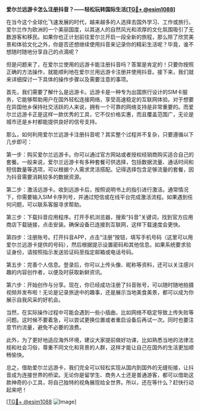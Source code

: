 **爱尔兰远游卡怎么注册抖音？——轻松玩转国际生活[[TG💪+ @esim1088](https://t.me/s/esim1088)]**

在当今这个全球化飞速发展的时代，越来越多的人选择去国外学习、工作或旅行。爱尔兰作为欧洲的一个美丽国度，以其迷人的自然风光和浓厚的文化氛围吸引了无数游客和移民。如果你也正计划前往爱尔兰开启一段全新的旅程，那么除了欣赏美景和体验文化之外，你是否还想继续使用抖音来记录你的精彩生活呢？毕竟，谁不想随时随地分享自己的点滴呢？

但是问题来了，在爱尔兰使用的远游卡能注册抖音吗？答案是肯定的！只要你按照正确的方法操作，就能顺利地在爱尔兰用远游卡注册并使用抖音。接下来，我们就来详细探讨一下具体的操作步骤以及需要注意的事项。

首先，我们需要了解什么是远游卡。远游卡是一种专为出国旅行设计的SIM卡服务，它能够帮助用户在国外轻松连接网络，享受高速稳定的互联网体验。对于想要在异国他乡保持社交活跃的人来说，拥有一个可靠的网络支持是非常重要的。而爱尔兰远游卡正是这样一款优秀的工具，它不仅价格实惠，而且覆盖范围广，无论是城市还是乡村都能提供良好的信号支持。

那么，如何利用爱尔兰远游卡注册抖音呢？其实整个过程并不复杂，只要遵循以下几步即可：

第一步：购买爱尔兰远游卡。你可以通过官方网站或者授权经销商购买适合自己的套餐。一般来说，爱尔兰远游卡有多种套餐可供选择，包括数据流量、通话时间和短信数量等选项，可以根据个人需求灵活搭配。记得选择包含足够流量的套餐，因为抖音需要消耗较多的数据资源。

第二步：激活远游卡。收到远游卡后，按照说明书上的指引进行激活。通常情况下，你需要输入SIM卡序列号，并通过短信或在线平台完成激活流程。如果遇到任何问题，可以联系客服寻求帮助。

第三步：下载抖音应用程序。打开手机浏览器，搜索“抖音”关键词，找到官方应用商店下载链接，点击安装。确保设备已连接到互联网，这样下载速度会更快。

第四步：注册账号。打开抖音APP，点击“注册”按钮，填写手机号码（这里可以用爱尔兰远游卡提供的号码），然后根据提示设置密码和其他信息。如果系统要求验证身份，请按照指示发送验证码至指定邮箱或电话号码。

第五步：完善个人信息。登录后，你可以上传头像、昵称等资料，还可以关注感兴趣的内容创作者，以便及时获取新鲜资讯。

第六步：开始创作与分享。现在，你已经成功注册了抖音账号，可以随时随地拍摄视频并发布啦！无论是记录旅途中的趣事，还是展示当地美食美景，都可以成为你展示自我风采的好机会。

当然，在实际操作过程中可能会遇到一些小插曲，比如网络不稳定导致上传失败等问题。这时候不要着急，可以尝试更换位置或者重启设备后再试一次。同时也要注意节约流量，避免不必要的浪费。

此外，为了更好地适应海外环境，建议大家提前做好功课，比如熟悉当地的法律法规和社会习俗，尊重不同文化和背景的人群，这样才能让自己在国外的生活更加顺畅愉快。

总之，借助爱尔兰远游卡，我们完全可以轻松实现从国内到国外的无缝衔接，让抖音成为连接世界的桥梁。无论你是留学生、商务人士还是普通游客，都可以借助这款神奇的小工具，将自己独特的视角展现给全世界。所以，还在等什么？赶快行动起来吧！

[[TG💪+ @esim1088](https://t.me/s/esim1088) ![Image](https://i.postimg.cc/4NQfJmqS/Snipaste-2025-05-13-00-14-12.png)]